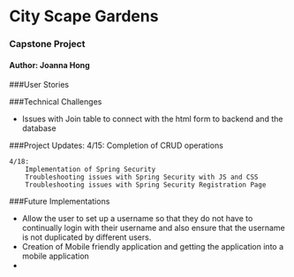 # City Scape Gardens
### Capstone Project

#### Author: Joanna Hong

###User Stories

###Technical Challenges
- Issues with Join table to connect with the html form to backend and the database

###Project Updates:
    4/15: Completion of CRUD operations

    4/18:
        Implementation of Spring Security
        Troubleshooting issues with Spring Security with JS and CSS
        Troubleshooting issues with Spring Security Registration Page

###Future Implementations
- Allow the user to set up a username so that they do not have to continually login with their username and also ensure that the username is not duplicated by different users.
- Creation of Mobile friendly application and getting the application into a mobile application 
- 